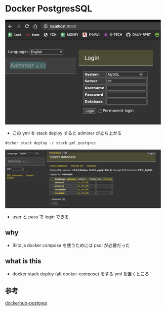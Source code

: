 # Docker PostgresSQL

![adminer-top.png](./img/adminer-top.png)

* この yml を stack deploy すると adminer が立ち上がる

```
docker stack deploy -c stack.yml postgres
```

![adminer-logged-in.png](./img/adminer-logged-in.png)

* user と pass で login できる

## why

* Blitz.js docker compose を使うためには psql が必要だった

## what is this

* docker stack deploy (alt docker-compose) をする yml を置くところ

## 参考

[dockerhub-postgres](https://hub.docker.com/_/postgres)
